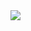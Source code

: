 <img src="{(https://github-profile-summary-cards.vercel.app/api/cards/profile-details?username={username})}" />
